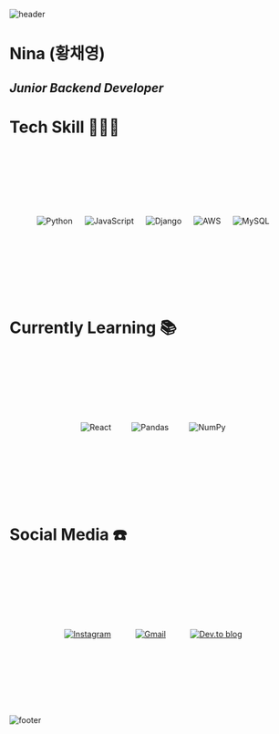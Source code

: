 ![header](https://capsule-render.vercel.app/api?type=wave&color=gradient&height=300&section=header&text=Nina%20Hwang&fontSize=90)

# Nina (황채영)
## _Junior Backend Developer_



# Tech Skill 👩🏻‍💻

<div align="center" style="display:flex; justify-content:space-between; padding:3vh 5vw"><img alt="Python" src="https://img.shields.io/badge/python%20-%2314354C.svg?&style=for-the-badge&logo=python&logoColor=white"/>
<img alt="JavaScript" src="https://img.shields.io/badge/javascript%20-%23323330.svg?&style=for-the-badge&logo=javascript&logoColor=%23F7DF1E"/>
<img alt="Django" src="https://img.shields.io/badge/django%20-%23092E20.svg?&style=for-the-badge&logo=django&logoColor=white"/>
	<img alt="AWS" src="https://img.shields.io/badge/AWS%20-%23FF9900.svg?&style=for-the-badge&logo=amazon-aws&logoColor=white"/>
	<img alt="MySQL" src="https://img.shields.io/badge/mysql-%2300f.svg?&style=for-the-badge&logo=mysql&logoColor=white"/></div>
	
# Currently Learning 📚

<div style="display:flex; justify-content:space-between; padding:3vh 13vw"><img alt="React" src="https://img.shields.io/badge/react%20-%2320232a.svg?&style=for-the-badge&logo=react&logoColor=%2361DAFB"/>
<img alt="Pandas" src="https://img.shields.io/badge/pandas%20-%23150458.svg?&style=for-the-badge&logo=pandas&logoColor=white" />
<img alt="NumPy" src="https://img.shields.io/badge/numpy%20-%23013243.svg?&style=for-the-badge&logo=numpy&logoColor=white" /></div>

# Social Media ☎️

<div style="display:flex; justify-content:space-between; padding:3vh 10vw"><a href="https://www.instagram.com/hwang_ninaa/"><img alt="Instagram" src="https://img.shields.io/badge/@hwang_ninaa%20-%23E4405F.svg?&style=for-the-badge&logo=Instagram&logoColor=white"/></a>
<a href="https://mail.google.com/mail/?view=cm&fs=1&to=hwangninaa@gmail.com&su=SUBJECT&body=BODY&bcc=hwangninaa@gmail.com"><img alt="Gmail" src="https://img.shields.io/badge/Gmail-D14836?style=for-the-badge&logo=gmail&logoColor=white" /></a>
<a href="https://dev.to/ninahwang"><img alt="Dev.to blog" src="https://img.shields.io/badge/dev.to-0A0A0A?style=for-the-badge&logo=dev.to&logoColor=white"></div></a>

![footer](https://capsule-render.vercel.app/api?section=footer)
